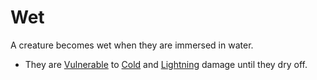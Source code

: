 # Wet

A creature becomes wet when they are immersed in water.
- They are [Vulnerable](Vulnerable.md) to [Cold](../Damage%20Types/Cold.md) and [Lightning](../Damage%20Types/Lightning.md) damage until they dry off.